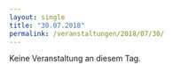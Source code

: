 ```yaml
---
layout: single
title: "30.07.2018"
permalink: /veranstaltungen/2018/07/30/
---
```


Keine Veranstaltung an diesem Tag.
